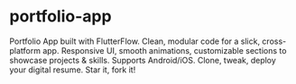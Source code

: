 # portfolio-app
Portfolio App built with FlutterFlow. Clean, modular code for a slick, cross-platform app. Responsive UI, smooth animations, customizable sections to showcase projects &amp; skills. Supports Android/iOS. Clone, tweak, deploy your digital resume. Star it, fork it!
